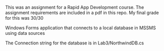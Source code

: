 This was an assignment for a Rapid App Development course. The assignment requirements are included in a pdf in this repo. My final grade for this was 30/30

Windows Forms application that connects to a local database in MSSMS using data sources

The Connection string for the database is in Lab3/NorthwindDB.cs
